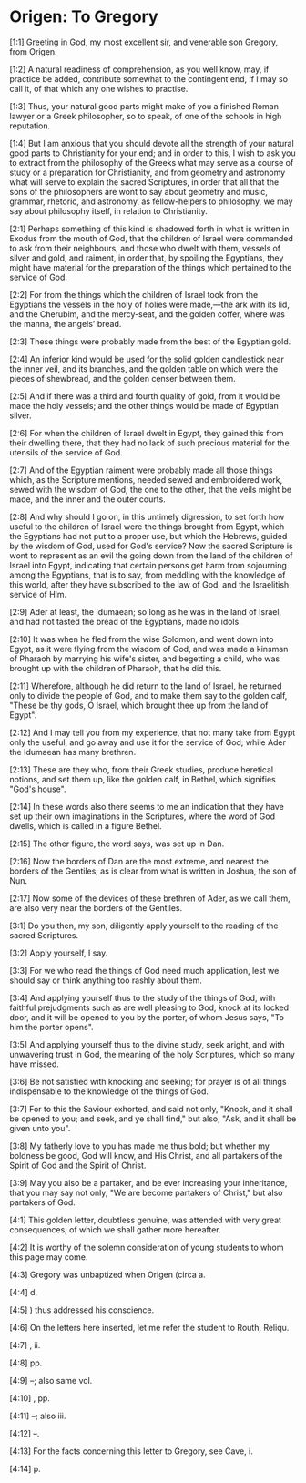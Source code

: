# Origen: To Gregory

[1:1] Greeting in God, my most excellent sir, and venerable son Gregory, from Origen.

[1:2] A natural readiness of comprehension, as you well know, may, if practice be added, contribute somewhat to the contingent end, if I may so call it, of that which any one wishes to practise.

[1:3] Thus, your natural good parts might make of you a finished Roman lawyer or a Greek philosopher, so to speak, of one of the schools in high reputation.

[1:4] But I am anxious that you should devote all the strength of your natural good parts to Christianity for your end; and in order to this, I wish to ask you to extract from the philosophy of the Greeks what may serve as a course of study or a preparation for Christianity, and from geometry and astronomy what will serve to explain the sacred Scriptures, in order that all that the sons of the philosophers are wont to say about geometry and music, grammar, rhetoric, and astronomy, as fellow-helpers to philosophy, we may say about philosophy itself, in relation to Christianity.

[2:1] Perhaps something of this kind is shadowed forth in what is written in Exodus from the mouth of God, that the children of Israel were commanded to ask from their neighbours, and those who dwelt with them, vessels of silver and gold, and raiment, in order that, by spoiling the Egyptians, they might have material for the preparation of the things which pertained to the service of God.

[2:2] For from the things which the children of Israel took from the Egyptians the vessels in the holy of holies were made,—the ark with its lid, and the Cherubim, and the mercy-seat, and the golden coffer, where was the manna, the angels' bread.

[2:3] These things were probably made from the best of the Egyptian gold.

[2:4] An inferior kind would be used for the solid golden candlestick near the inner veil, and its branches, and the golden table on which were the pieces of shewbread, and the golden censer between them.

[2:5] And if there was a third and fourth quality of gold, from it would be made the holy vessels; and the other things would be made of Egyptian silver.

[2:6] For when the children of Israel dwelt in Egypt, they gained this from their dwelling there, that they had no lack of such precious material for the utensils of the service of God.

[2:7] And of the Egyptian raiment were probably made all those things which, as the Scripture mentions, needed sewed and embroidered work, sewed with the wisdom of God, the one to the other, that the veils might be made, and the inner and the outer courts.

[2:8] And why should I go on, in this untimely digression, to set forth how useful to the children of Israel were the things brought from Egypt, which the Egyptians had not put to a proper use, but which the Hebrews, guided by the wisdom of God, used for God's service?  Now the sacred Scripture is wont to represent as an evil the going down from the land of the children of Israel into Egypt, indicating that certain persons get harm from sojourning among the Egyptians, that is to say, from meddling with the knowledge of this world, after they have subscribed to the law of God, and the Israelitish service of Him.

[2:9] Ader at least, the Idumaean; so long as he was in the land of Israel, and had not tasted the bread of the Egyptians, made no idols.

[2:10] It was when he fled from the wise Solomon, and went down into Egypt, as it were flying from the wisdom of God, and was made a kinsman of Pharaoh by marrying his wife's sister, and begetting a child, who was brought up with the children of Pharaoh, that he did this.

[2:11] Wherefore, although he did return to the land of Israel, he returned only to divide the people of God, and to make them say to the golden calf, "These be thy gods, O Israel, which brought thee up from the land of Egypt".

[2:12] And I may tell you from my experience, that not many take from Egypt only the useful, and go away and use it for the service of God; while Ader the Idumaean has many brethren.

[2:13] These are they who, from their Greek studies, produce heretical notions, and set them up, like the golden calf, in Bethel, which signifies "God's house".

[2:14] In these words also there seems to me an indication that they have set up their own imaginations in the Scriptures, where the word of God dwells, which is called in a figure Bethel.

[2:15] The other figure, the word says, was set up in Dan.

[2:16] Now the borders of Dan are the most extreme, and nearest the borders of the Gentiles, as is clear from what is written in Joshua, the son of Nun.

[2:17] Now some of the devices of these brethren of Ader, as we call them, are also very near the borders of the Gentiles.

[3:1] Do you then, my son, diligently apply yourself to the reading of the sacred Scriptures.

[3:2] Apply yourself, I say.

[3:3] For we who read the things of God need much application, lest we should say or think anything too rashly about them.

[3:4] And applying yourself thus to the study of the things of God, with faithful prejudgments such as are well pleasing to God, knock at its locked door, and it will be opened to you by the porter, of whom Jesus says, "To him the porter opens".

[3:5] And applying yourself thus to the divine study, seek aright, and with unwavering trust in God, the meaning of the holy Scriptures, which so many have missed.

[3:6] Be not satisfied with knocking and seeking; for prayer is of all things indispensable to the knowledge of the things of God.

[3:7] For to this the Saviour exhorted, and said not only, "Knock, and it shall be opened to you; and seek, and ye shall find," but also, "Ask, and it shall be given unto you".

[3:8] My fatherly love to you has made me thus bold; but whether my boldness be good, God will know, and His Christ, and all partakers of the Spirit of God and the Spirit of Christ.

[3:9] May you also be a partaker, and be ever increasing your inheritance, that you may say not only, "We are become partakers of Christ," but also partakers of God.

[4:1] This golden letter, doubtless genuine, was attended with very great consequences, of which we shall gather more hereafter.

[4:2] It is worthy of the solemn consideration of young students to whom this page may come.

[4:3] Gregory was unbaptized when Origen (circa a.

[4:4] d.

[4:5] ) thus addressed his conscience.

[4:6] On the letters here inserted, let me refer the student to Routh, Reliqu.

[4:7] , ii.

[4:8] pp.

[4:9] –; also same vol.

[4:10] , pp.

[4:11] –; also iii.

[4:12] –.

[4:13] For the facts concerning this letter to Gregory, see Cave, i.

[4:14] p.

